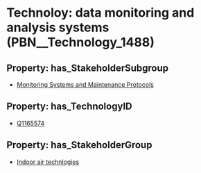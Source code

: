# Technoloy: __data monitoring and analysis systems__ (PBN__Technology_1488)

## Property: has_StakeholderSubgroup

* [Monitoring Systems and Maintenance Protocols](PBN__TechSubgroup_155)

## Property: has_TechnologyID

* [Q1165574](Q1165574)

## Property: has_StakeholderGroup

* [Indoor air technlogies](PBN__TechGroup_18)

